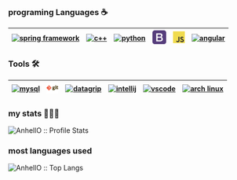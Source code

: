 
### programing Languages ☕
| [<img src="https://picodotdev.github.io/blog-bitix/assets/images/logotypes/spring.svg" alt="spring framework" width="28">](https://spring.io/) | [<img src="https://upload.wikimedia.org/wikipedia/commons/1/18/ISO_C%2B%2B_Logo.svg" alt="c++" width="28">](https://www.bloodshed.net/)  | [<img src="https://upload.wikimedia.org/wikipedia/commons/thumb/c/c3/Python-logo-notext.svg/768px-Python-logo-notext.svg.png" alt="python" width="29">](https://www.python.org/)  |  [<img src="https://raw.githubusercontent.com/github/explore/80688e429a7d4ef2fca1e82350fe8e3517d3494d/topics/bootstrap/bootstrap.png" alt="Bootstrap" width="28">](https://getbootstrap.com/) |  [<img src="https://raw.githubusercontent.com/github/explore/80688e429a7d4ef2fca1e82350fe8e3517d3494d/topics/javascript/javascript.png" alt="jQuery" width="24">](https://jquery.com/) | [<img src="https://upload.wikimedia.org/wikipedia/commons/thumb/c/cf/Angular_full_color_logo.svg/1200px-Angular_full_color_logo.svg.png" alt="angular" width="28">](https://angular.io/guide/http/)
 |---|---|---|---|---|---|


### Tools 🛠️
| [<img src="https://c1.klipartz.com/pngpicture/64/828/sticker-png-mysql-logo-organization-database-database-management-system-theory-implementation-line-circle-thumbnail.png" alt="mysql" width="28">](https://www.mysql.com/)| [<img src="https://raw.githubusercontent.com/github/explore/80688e429a7d4ef2fca1e82350fe8e3517d3494d/topics/git/git.png" alt="Git" width="24">](https://git-scm.com/) | [<img src="https://resources.jetbrains.com/storage/products/datagrip/img/meta/datagrip_logo_300x300.png" alt="datagrip" width="28">](https://www.jetbrains.com/es-es/datagrip/) | [<img src="https://img.icons8.com/color/452/intellij-idea.png" alt="intellij" width="28">](https://www.jetbrains.com/es-es/idea/) | [<img src="https://upload.wikimedia.org/wikipedia/commons/thumb/2/2d/Visual_Studio_Code_1.18_icon.svg/1200px-Visual_Studio_Code_1.18_icon.svg.png" alt="vscode" width="28">](https://code.visualstudio.com/) | [<img src="https://upload.wikimedia.org/wikipedia/commons/thumb/a/a5/Archlinux-icon-crystal-64.svg/1024px-Archlinux-icon-crystal-64.svg.png" alt="arch linux" width="28">](https://archlinux.org/) 
 |---|---|---|---|---|---|


### my stats 🧑🏻‍💻
<p align="left"><img src="https://github-readme-stats.vercel.app/api?username=cristian-garzon&show_icons=true&theme=synthwave" alt="AnhellO :: Profile Stats" /></p>


### most languages used
<p align="left"><img src="https://github-readme-stats.vercel.app/api/top-langs/?username=cristian-garzon&langs_count=10&theme=tokyonight&layout=compact" alt="AnhellO :: Top Langs" /></p>
